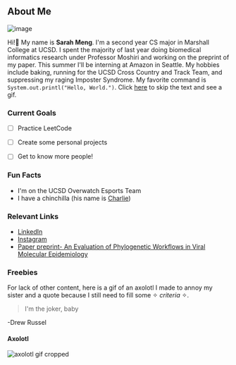 ## About Me

![image](https://user-images.githubusercontent.com/60704795/113500178-d73ade80-94d0-11eb-9ffa-5e4bcc1f1645.png)


Hi!👋 My name is **Sarah Meng**. I'm a second year CS major in Marshall College at UCSD. I spent the majority of last year doing biomedical informatics research under Professor Moshiri and working on the preprint of my paper. This summer I'll be interning at Amazon in Seattle. My hobbies include baking, running for the UCSD Cross Country and Track Team, and suppressing my raging Imposter Syndrome. My favorite command is `System.out.printl("Hello, World.")`. Click [here](https://github.com/sjmeng/lab1/blob/gh-pages/index.md#axolotl) to skip the text and see a gif.


### Current Goals
- [ ] Practice LeetCode
- [ ] Create some personal projects
- [ ] Get to know more people!


### Fun Facts
- I'm on the UCSD Overwatch Esports Team
- I have a chinchilla (his name is [Charlie](chinchilla.jpg))


### Relevant Links
- [LinkedIn](https://www.linkedin.com/in/sarah-meng-6975791b0/)
- [Instagram](https://www.instagram.com/shibe_meng/?hl=en)
- [Paper preprint- An Evaluation of Phylogenetic Workflows in Viral Molecular Epidemiology](https://doi.org/10.1101/2020.11.24.396820)


### Freebies
For lack of other content, here is a gif of an axolotl I made to annoy my sister and a quote because I still need to fill some ✧ _criteria_ ✧.

>I'm the joker, baby

-Drew Russel

#### Axolotl
![axolotl gif cropped](https://user-images.githubusercontent.com/60704795/113501367-5a603280-94d9-11eb-9ff8-c93166c9bc2c.gif)


